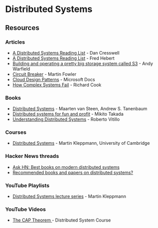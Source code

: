 # Distributed Systems

## Resources

### Articles

* [A Distributed Systems Reading List](https://dancres.github.io/Pages/) - Dan Cresswell
* [A Distributed Systems Reading List](https://ferd.ca/a-distributed-systems-reading-list.html) - Fred Hebert
* [Building and operating a pretty big storage system called S3](https://www.allthingsdistributed.com/2023/07/building-and-operating-a-pretty-big-storage-system.html) - Andy Warfield
* [Circuit Breaker](https://martinfowler.com/bliki/CircuitBreaker.html) - Martin Fowler
* [Cloud Design Patterns](https://docs.microsoft.com/en-us/azure/architecture/patterns/) - Microsoft Docs
* [How Complex Systems Fail](https://how.complexsystems.fail/) - Richard Cook

### Books

* [Distributed Systems](https://www.amazon.co.uk/dp/1543057381) - Maarten van Steen, Andrew S. Tanenbaum
* [Distributed systems for fun and profit](http://book.mixu.net/distsys/index.html) - Mikito Takada
* [Understanding Distributed Systems](https://www.amazon.co.uk/dp/1838430210) - Roberto Vitillo

### Courses

* [Distributed Systems](https://www.cl.cam.ac.uk/teaching/2122/ConcDisSys/dist-sys-notes.pdf) - Martin Kleppmann, University of Cambridge

### Hacker News threads

* [Ask HN: Best books on modern distributed systems](https://news.ycombinator.com/item?id=28391738)
* [Recommended books and papers on distributed systems?](https://news.ycombinator.com/item?id=25987664)

### YouTube Playlists

* [Distributed Systems lecture series](https://www.youtube.com/playlist?list=PLeKd45zvjcDFUEv\_ohr\_HdUFe97RItdiB) - Martin Kleppmann

### YouTube Videos

* [The CAP Theorem ](https://www.youtube.com/watch?v=k-Yaq8AHlFA)- Distributed System Course

